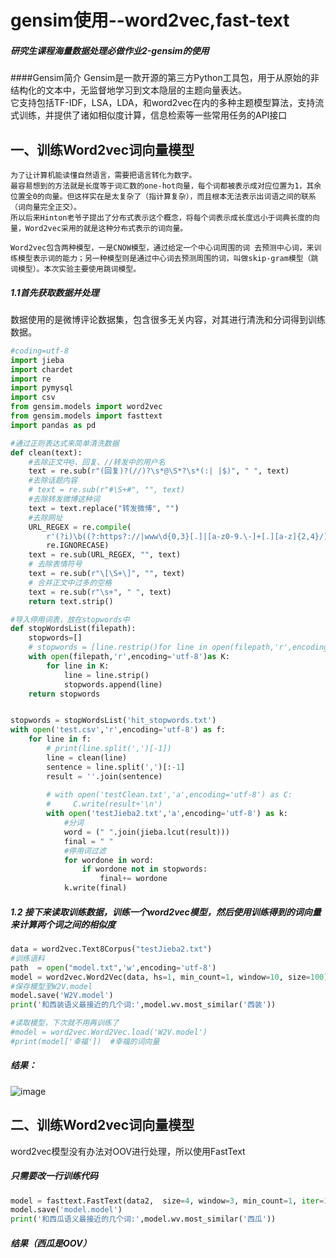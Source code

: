 # gensim使用--word2vec,fast-text
##### 研究生课程海量数据处理必做作业2-gensim的使用

####Gensim简介
Gensim是⼀款开源的第三⽅Python⼯具包，⽤于从原始的⾮结构化的⽂本中，⽆监督地学习到⽂本隐层的主题向量表达。  
它⽀持包括TF-IDF，LSA，LDA，和word2vec在内的多种主题模型算法，⽀持流式训练，并提供了诸如相似度计算，信息检索等⼀些常⽤任务的API接口

## 一、训练Word2vec词向量模型

    为了让计算机能读懂自然语言，需要把语言转化为数字。  
    最容易想到的方法就是长度等于词汇数的one-hot向量，每个词都被表示成对应位置为1，其余位置全0的向量。但这样实在是太复杂了（指计算复杂），而且根本无法表示出词语之间的联系（词向量完全正交）。  
    所以后来Hinton老爷子提出了分布式表示这个概念，将每个词表示成长度远小于词典长度的向量，Word2vec采用的就是这种分布式表示的词向量。  
    
    Word2vec包含两种模型，一是CNOW模型，通过给定一个中心词周围的词 去预测中心词，来训练模型表示词的能力；另一种模型则是通过中心词去预测周围的词，叫做skip-gram模型（跳词模型）。本次实验主要使用跳词模型。

##### 1.1首先获取数据并处理
  数据使用的是微博评论数据集，包含很多无关内容，对其进行清洗和分词得到训练数据。  
```python
#coding=utf-8
import jieba
import chardet
import re
import pymysql
import csv
from gensim.models import word2vec
from gensim.models import fasttext
import pandas as pd

#通过正则表达式来简单清洗数据
def clean(text):
    #去除正文中@、回复、//转发中的用户名
    text = re.sub(r"(回复)?(//)?\s*@\S*?\s*(:| |$)", " ", text)
    #去除话题内容
    # text = re.sub(r"#\S+#", "", text)
    #去除转发微博这种词
    text = text.replace("转发微博", "")
    #去除网址
    URL_REGEX = re.compile(
        r'(?i)\b((?:https?://|www\d{0,3}[.]|[a-z0-9.\-]+[.][a-z]{2,4}/)(?:[^\s()<>]+|\(([^\s()<>]+|(\([^\s()<>]+\)))*\))+(?:\(([^\s()<>]+|(\([^\s()<>]+\)))*\)|[^\s`!()\[\]{};:\'".,<>?«»“”‘’]))',
        re.IGNORECASE)
    text = re.sub(URL_REGEX, "", text) 
    # 去除表情符号
    text = re.sub(r"\[\S+\]", "", text)
    # 合并正文中过多的空格
    text = re.sub(r"\s+", " ", text) 
    return text.strip()

#导入停用词表，放在stopwords中
def stopWordsList(filepath):
    stopwords=[]
    # stopwords = [line.restrip()for line in open(filepath,'r',encoding='utf-8').readlines]
    with open(filepath,'r',encoding='utf-8')as K:
        for line in K:
            line = line.strip()
            stopwords.append(line)
    return stopwords


stopwords = stopWordsList('hit_stopwords.txt')
with open('test.csv','r',encoding='utf-8') as f:
    for line in f:
        # print(line.split(',')[-1])  
        line = clean(line)
        sentence = line.split(',')[:-1]
        result = ''.join(sentence)
        
        # with open('testClean.txt','a',encoding='utf-8') as C:
        #     C.write(result+'\n')
        with open('testJieba2.txt','a',encoding='utf-8') as k:
            #分词
            word = (" ".join(jieba.lcut(result)))
            final = " "
            #停用词过滤
            for wordone in word:
                if wordone not in stopwords:
                    final+= wordone
            k.write(final)
```

##### 1.2 接下来读取训练数据，训练一个word2vec模型，然后使用训练得到的词向量来计算两个词之间的相似度
```python
data = word2vec.Text8Corpus("testJieba2.txt")
#训练语料
path  = open("model.txt",'w',encoding='utf-8')
model = word2vec.Word2Vec(data, hs=1, min_count=1, window=10, size=100)
#保存模型至W2V.model
model.save('W2V.model')
print('和西装语义最接近的几个词:',model.wv.most_similar('西装'))

#读取模型，下次就不用再训练了
#model = word2vec.Word2Vec.load('W2V.model')
#print(model['幸福'])  #幸福的词向量
```
##### 结果：
![image](https://user-images.githubusercontent.com/51854482/144807076-2f8d2f86-ae94-41c1-bd3d-1c4dca7e529f.png)


## 二、训练Word2vec词向量模型
  word2vec模型没有办法对OOV进行处理，所以使用FastText
##### 只需要改一行训练代码
```python
model = fasttext.FastText(data2,  size=4, window=3, min_count=1, iter=10,min_n = 3 , max_n = 6,word_ngrams = 0)
model.save('model.model')
print('和西瓜语义最接近的几个词:',model.wv.most_similar('西瓜'))
```
##### 结果（西瓜是OOV）




